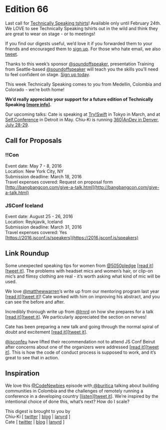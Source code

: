 # Edition 66

Last call for [Technically Speaking tshirts](https://teespring.com/technically-speaking-first#pid=370&cid=6544&sid=front)! Available only until February 24th. We LOVE to see Technically Speaking tshirts out in the wild and think they are great to wear on stage - or to meetings!  

If you find our digests useful, we’d love it if you forwarded them to your friends and encouraged them to [sign up](http://tinyletter.com/techspeak). For those who hate email, we also [tweet](https://twitter.com/techspeakdigest).  

Thanks to this week’s sponsor [@soundoffspeaker](https://twitter.com/soundoffspeaker), presentation Training from Seattle-based [@soundoffspeaker](https://twitter.com/soundoffspeaker) will teach you the skills you’ll need to feel confident on stage. [Sign up today](http://soundofftech.org/speaker-training/).  

This week Technically Speaking comes to you from Medellin, Colombia and Colorado - we’re both home!  

**We’d really appreciate your support for a future edition of Technically Speaking [[more info](http://www.techspeak.email/sponsorship/)].**  

Our upcoming talks: Cate is speaking at [Try!Swift](http://www.tryswiftconf.com/en) in Tokyo in March, and at [Self.Conference](http://selfconference.org/) in Detroit in May. Chiu-Ki is running [360|AnDev in Denver, July 28-29](http://360andev.com/).  

## Call for Proposals  

### !!Con  
Event date: May 7 - 8, 2016  
Location: New York City, NY  
Submission deadline: March 18, 2016  
Travel expenses covered: Request on proposal form  
[http://bangbangcon.com/give-a-talk.html](http://bangbangcon.com/give-a-talk.html)  

### JSConf Iceland  
Event date: August 25 - 26, 2016  
Location: Reykjavik, Iceland  
Submission deadline: March 31, 2016  
Travel expenses covered: Yes  
[https://2016.jsconf.is/speakers](https://2016.jsconf.is/speakers)  

## Link Roundup  

Some unexpected speaking tips for women from [@5050pledge](https://twitter.com/5050pledge) [[read it](http://www.5050pledge.com/unexpected-tips-for-women-speakers-from-women-who-own-the-stage/)][[tweet it](https://twitter.com/home?status=Unexpected%20tips%20for%20women%20speakers,%20from%20women%20who%20own%20the%20stage%20by%20%405050pledge%20http%3A//bit.ly/1NZPWw5%20via%20%40techspeakdigest)]. The problems with headset mics and women’s hair, or clip-on mic’s and flimsy clothing are real - it’s worth asking what kind of mic will be used.  

We love [@matthewwarren](https://twitter.com/matthewwarren)’s write up from our mentoring program last year [[read it](http://mattwarren.github.io/2016/02/16/technically-speaking-anniversary-mentoring/)][[tweet it](https://twitter.com/home?status=Technically%20Speaking%20-%20Anniversary%20Mentoring%20by%20%40matthewwarren%20via%20%40techspeakdigest%20http%3A//bit.ly/1UjJ0l4)]! Cate worked with him on improving his abstract, and you can see the before and after.  

Incredibly thorough write up from [@lrnrd](https://twitter.com/lrnrd) on how she prepares for a talk [[read it](http://wunder.schoenaberselten.com/2016/02/16/how-to-prepare-and-write-a-tech-conference-talk/)][[tweet it](https://twitter.com/home?status=How%20to%20prepare%20and%20write%20a%20tech%20conference%20talk%20by%20%40lrnrd%20via%20%40techspeakdigest%20http%3A//bit.ly/1WFy1kw)]. We particularly appreciated the section on nerves!  

Cate has been preparing a new talk and going through the normal spiral of doubt and excitement [[read it](http://www.catehuston.com/blog/2016/02/15/my-process-for-writing-a-new-talk/)][[tweet it](https://twitter.com/home?status=My%20Process%20for%20Writing%20a%20New%20Talk%20by%20%40catehstn%20via%20%40techspeakdigest%20http%3A//bit.ly/1KGdBas)].  

[@jsconfeu](https://twitter.com/jsconfeu) have lifted their recommendation not to attend JS Conf Beirut after concerns about one of the organizers were addressed [[read it](http://2015.jsconf.eu/news/2016/01/13/concerning-jsconf-beirut/)][[tweet it](https://twitter.com/home?status=UPDATED%3A%20Concerning%20JSConf%20Beirut%20by%20%40jsconfeu%20via%20%40techspeakdigest%20http%3A//bit.ly/1Pn37bs)]. This is how the code of conduct process is supposed to work, and it’s great to see that in action.  

## Inspiration  

We love this [@CodeNewbies](https://twitter.com/CodeNewbies) episode with[ @buritica](https://twitter.com/buritica) talking about building communities in Colombia and the challenges of remotely running a conference in a developing country [[listen](http://www.codenewbie.org/podcast/coding-in-columbia)][[tweet it](https://twitter.com/home?status=Coding%20In%20Colombia%20with%20%40buritica%20on%20%40CodeNewbies%20by%20%40techspeakdigest%20http%3A//bit.ly/1QXe9Fu)]. We’re inspired by the intentional choice of done this, what’s next? How do I scale?  

This digest is brought to you by  
Chiu-Ki [ [twitter](https://twitter.com/chiuki) | [blog](http://blog.sqisland.com/) | [lanyrd](http://lanyrd.com/profile/chiuki/) ]  
Cate [ [twitter](https://twitter.com/catehstn) | [blog](http://www.catehuston.com/blog/) | [lanyrd](http://lanyrd.com/profile/catehstn/) ]